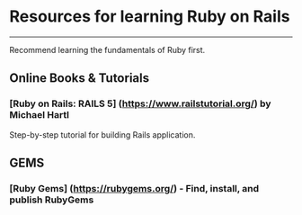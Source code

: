 # Resources for learning Ruby on Rails
---
Recommend learning the fundamentals of Ruby first.

## Online Books & Tutorials
### [Ruby on Rails: RAILS 5] (https://www.railstutorial.org/) by Michael Hartl
Step-by-step tutorial for building Rails application. 

## GEMS
### [Ruby Gems] (https://rubygems.org/) - Find, install, and publish RubyGems
